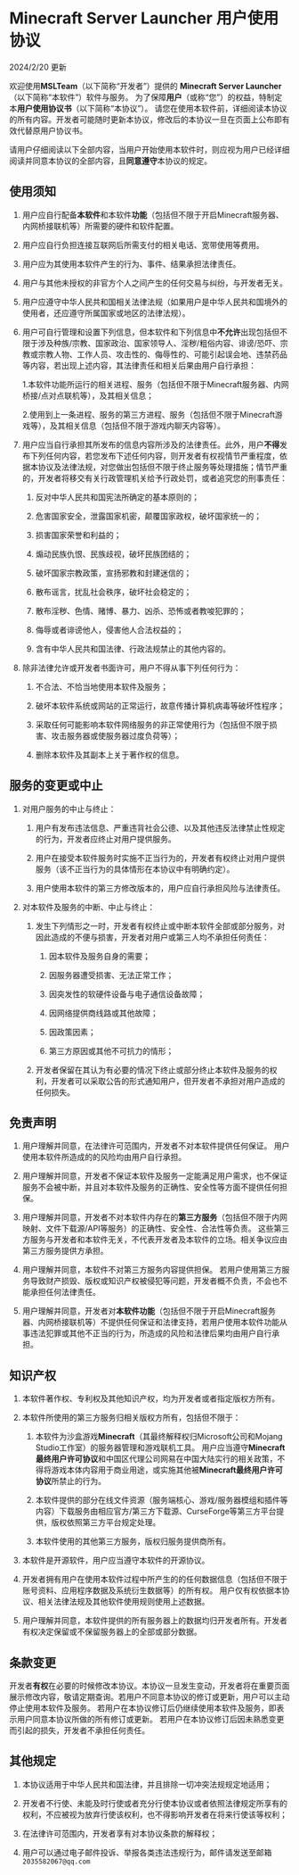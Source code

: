 # Minecraft Server Launcher 用户使用协议
2024/2/20 更新

欢迎使用**MSLTeam**（以下简称“开发者”）提供的 **Minecraft Server Launcher**（以下简称“本软件”）软件与服务。 为了保障**用户**（或称“您”）的权益，特制定本**用户使用协议书**（以下简称“本协议”）。 请您在使用本软件前，详细阅读本协议的所有内容。开发者可能随时更新本协议，修改后的本协议一旦在页面上公布即有效代替原用户协议书。

请用户仔细阅读以下全部内容，当用户开始使用本软件时，则应视为用户已经详细阅读并同意本协议的全部内容，且**同意遵守**本协议的规定。

## 使用须知

1. 用户应自行配备**本软件**和本软件**功能**（包括但不限于开启Minecraft服务器、内网桥接联机等）所需要的硬件和软件配置。

2. 用户应自行负担连接互联网后所需支付的相关电话、宽带使用等费用。

3. 用户应为其使用本软件产生的行为、事件、结果承担法律责任。

4. 用户与其他未授权的非官方个人之间产生的任何交易与纠纷，与开发者无关。

5. 用户应遵守中华人民共和国相关法律法规（如果用户是中华人民共和国境外的使用者，还应遵守所属国家或地区的法律法规）。

6. 用户可自行管理和设置下列信息，但本软件和下列信息中**不允许**出现包括但不限于涉及种族/宗教、国家政治、国家领导人、淫秽/粗俗内容、诽谤/恐吓、宗教或宗教人物、工作人员、攻击性的、侮辱性的、可能引起误会地、违禁药品等内容，若出现上述内容，其法律责任和相关后果由用户自行承担：

   1.本软件功能所运行的相关进程、服务（包括但不限于Minecraft服务器、内网桥接/点对点联机等），及其相关信息；

   2.使用到上一条进程、服务的第三方进程、服务（包括但不限于Minecraft游戏等），及其相关信息（包括但不限于游戏内聊天内容等）。

7. 用户应当自行承担其所发布的信息内容所涉及的法律责任。此外，用户**不得**发布下列任何内容，若您发布下述任何内容，则开发者有权视情节严重程度，依据本协议及法律法规，对您做出包括但不限于终止服务等处理措施；情节严重的，开发者将移交有关行政管理机关给予行政处罚，或者追究您的刑事责任：

   1. 反对中华人民共和国宪法所确定的基本原则的；

   2. 危害国家安全，泄露国家机密，颠覆国家政权，破坏国家统一的；

   3. 损害国家荣誉和利益的；

   4. 煽动民族仇恨、民族歧视，破坏民族团结的；

   5. 破坏国家宗教政策，宣扬邪教和封建迷信的；

   6. 散布谣言，扰乱社会秩序，破坏社会稳定的；

   7. 散布淫秽、色情、赌博、暴力、凶杀、恐怖或者教唆犯罪的；

   8. 侮辱或者诽谤他人，侵害他人合法权益的；

   9. 含有中华人民共和国法律、行政法规禁止的其他内容的。

8. 除非法律允许或开发者书面许可，用户不得从事下列任何行为：

   1. 不合法、不恰当地使用本软件及服务；

   2. 破坏本软件系统或网站的正常运行，故意传播计算机病毒等破坏性程序；

   3. 采取任何可能影响本软件网络服务的非正常使用行为（包括但不限于损害、攻击服务器或使服务器过度负荷等）；

   4. 删除本软件及其副本上关于著作权的信息。

## 服务的变更或中止

1. 对用户服务的中止与终止：

   1. 用户有发布违法信息、严重违背社会公德、以及其他违反法律禁止性规定的行为，开发者应终止对用户提供服务。
   
   2. 用户在接受本软件服务时实施不正当行为的，开发者有权终止对用户提供服务（该不正当行为的具体情形在本协议中有明确约定）。
   
   3. 用户使用本软件的第三方修改版本的，用户应自行承担风险与法律责任。

2. 对本软件及服务的中断、中止与终止：

   1. 发生下列情形之一时，开发者有权终止或中断本软件全部或部分服务，对因此造成的不便与损害，开发者对用户或第三人均不承担任何责任：

      1. 因本软件及服务自身的需要；

      2. 因服务器遭受损害、无法正常工作；

      3. 因突发性的软硬件设备与电子通信设备故障；

      4. 因网络提供商线路或其他故障；

      5. 因政策因素；

      6. 第三方原因或其他不可抗力的情形；

   2. 开发者保留在其认为有必要的情况下终止或部分终止本软件及服务的权利，开发者可以采取公告的形式通知用户，但开发者不承担对用户造成的任何损失。

## 免责声明

   1. 用户理解并同意，在法律许可范围内，开发者不对本软件提供任何保证。 用户使用本软件所造成的的风险均由用户自行承担。
   
   2. 用户理解并同意，开发者不保证本软件及服务一定能满足用户需求，也不保证服务不会被中断，并且对本软件及服务的正确性、安全性等方面不提供任何担保。
   
   3. 用户理解并同意，开发者不对本软件内存在的**第三方服务**（包括但不限于内网映射、文件下载源/API等服务）的正确性、安全性、合法性等负责。 这些第三方服务与开发者和本软件无关，不代表开发者及本软件的立场。相关争议应由第三方服务提供方承担。
   
   4. 用户理解并同意，本软件不对第三方服务内容提供担保。 若用户使用第三方服务导致财产损毁、版权或知识产权被侵犯等问题，开发者概不负责，不会也不能承担任何法律责任。
   
   5. 用户理解并同意，开发者对**本软件功能**（包括但不限于开启Minecraft服务器、内网桥接联机等）不提供任何保证和法律支持，若用户使用本软件功能从事违法犯罪或其他不正当的行为，所造成的风险和法律后果均由用户自行承担。
      
## 知识产权

   1. 本软件著作权、专利权及其他知识产权，均为开发者或者指定版权方所有。

   2. 本软件所使用的第三方服务归相关版权方所有，包括但不限于：

      1. 本软件为沙盒游戏**Minecraft**（其最终解释权归Microsoft公司和Mojang Studio工作室）的服务器管理和游戏联机工具。 用户应当遵守**Minecraft最终用户许可协议**和中国区代理公司网易在中国大陆实行的相关政策，不得将游戏本体内容用于商业用途，或实施其他被**Minecraft最终用户许可协议**所禁止的行为。
      
      2. 本软件提供的部分在线文件资源（服务端核心、游戏/服务器模组和插件等内容）下载服务由相应官方/第三方下载源、CurseForge等第三方平台提供，版权依照第三方平台规定处理。
      
      3. 本软件使用的其他第三方服务，版权归服务提供商所有。
      
   3. 本软件是开源软件，用户应当遵守本软件的开源协议。
   
   4. 开发者拥有用户在使用本软件过程中所产生的的任何数据信息（包括但不限于账号资料、应用程序数据及系统衍生数据等）的所有权。 用户仅有权依据本协议、相关法律法规及其他软件使用规则使用上述数据。
   
   5. 用户理解并同意，本软件提供的所有服务器上的数据均归开发者所有。开发者有权决定保留或不保留服务器上的全部或部分数据。
   
## 条款变更

   开发者**有权**在必要的时候修改本协议。本协议一旦发生变动，开发者将在重要页面展示修改内容，敬请定期查询。若用户不同意本协议的修订或更新，用户可以主动停止使用本软件及服务。 若用户在本协议修订后仍继续使用本软件及服务，即表示用户同意本协议所做的所有修订或更新。 若用户在本协议修订后因未熟悉变更而引起的损失，开发者不承担任何责任。

## 其他规定
   1. 本协议适用于中华人民共和国法律，并且排除一切冲突法规规定地适用；

   2. 开发者不行使、未能及时行使或者充分行使本协议或者依照法律规定所享有的权利，不应被视为放弃行使该权利，也不得影响开发者在将来行使该等权利；

   3. 在法律许可范围内，开发者享有对本协议条款的解释权；

   4. 用户可以通过电子邮件投诉、举报各类违法违规行为，邮件请发送至邮箱```2035582067@qq.com```
